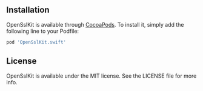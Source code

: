 ## Installation

OpenSslKit is available through [CocoaPods](https://cocoapods.org). To install
it, simply add the following line to your Podfile:

```ruby
pod 'OpenSslKit.swift'
```

## License

OpenSslKit is available under the MIT license. See the LICENSE file for more info.
